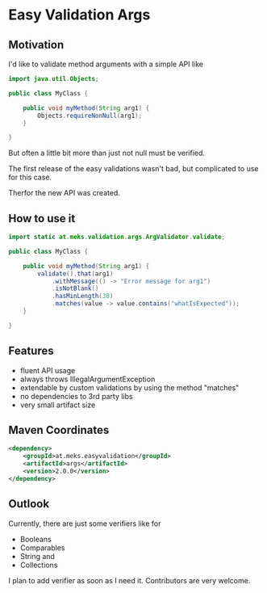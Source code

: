 # Easy Validation Args
## Motivation
I'd like to validate method arguments with a simple API like

```java
import java.util.Objects;

public class MyClass {

    public void myMethod(String arg1) {
        Objects.requireNonNull(arg1);
    }

}
```

But often a little bit more than just not null must be verified.

The first release of the easy validations wasn't bad, but complicated to use for this case.

Therfor the new API was created.

## How to use it

```java
import static at.meks.validation.args.ArgValidator.validate;

public class MyClass {

    public void myMethod(String arg1) {
        validate().that(arg1)
            .withMessage(() -> "Error message for arg1")
            .isNotBlank()
            .hasMinLength(30)
            .matches(value -> value.contains("whatIsExpected"));
    }

}
```

## Features
* fluent API usage
* always throws IllegalArgumentException
* extendable by custom validations by using the method "matches"
* no dependencies to 3rd party libs
* very small artifact size

## Maven Coordinates
```xml
<dependency>
    <groupId>at.meks.easyvalidation</groupId>
    <artifactId>args</artifactId>
    <version>2.0.0</version>
</dependency>
```

## Outlook
Currently, there are just some verifiers like for

* Booleans
* Comparables
* String and
* Collections

I plan to add verifier as soon as I need it. Contributors are very welcome.


